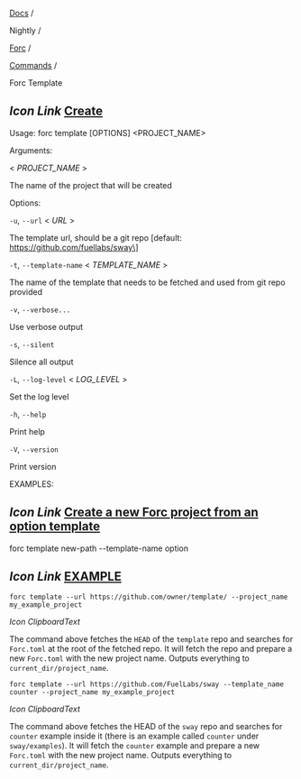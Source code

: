 [Docs](https://docs.fuel.network/) /

Nightly  /

[Forc](https://docs.fuel.network/docs/nightly/forc/) /

[Commands](https://docs.fuel.network/docs/nightly/forc/commands/) /

Forc Template

## _Icon Link_ [Create](https://docs.fuel.network/docs/nightly/forc/commands/forc%5ftemplate/\#forc-template)

Usage: forc template \[OPTIONS\] <PROJECT\_NAME>

Arguments:

< _PROJECT\_NAME_ \>

The name of the project that will be created

Options:

`-u`, `--url` < _URL_ \>

The template url, should be a git repo \[default: https://github.com/fuellabs/sway\]

`-t`, `--template-name` < _TEMPLATE\_NAME_ \>

The name of the template that needs to be fetched and used from git repo provided

`-v`, `--verbose...`

Use verbose output

`-s`, `--silent`

Silence all output

`-L`, `--log-level` < _LOG\_LEVEL_ \>

Set the log level

`-h`, `--help`

Print help

`-V`, `--version`

Print version

EXAMPLES:

## _Icon Link_ [Create a new Forc project from an option template](https://docs.fuel.network/docs/nightly/forc/commands/forc%5ftemplate/\#forc-template)

forc template new-path --template-name option

## _Icon Link_ [EXAMPLE](https://docs.fuel.network/docs/nightly/forc/commands/forc%5ftemplate/\#forc-template)

```fuel_Box fuel_Box-idXKMmm-css
forc template --url https://github.com/owner/template/ --project_name my_example_project

```

_Icon ClipboardText_

The command above fetches the `HEAD` of the `template` repo and searches for `Forc.toml` at the root of the fetched repo. It will fetch the repo and prepare a new `Forc.toml` with the new project name. Outputs everything to `current_dir/project_name`.

```fuel_Box fuel_Box-idXKMmm-css
forc template --url https://github.com/FuelLabs/sway --template_name counter --project_name my_example_project

```

_Icon ClipboardText_

The command above fetches the HEAD of the `sway` repo and searches for `counter` example inside it (there is an example called `counter` under `sway/examples`). It will fetch the `counter` example and prepare a new `Forc.toml` with the new project name. Outputs everything to `current_dir/project_name`.